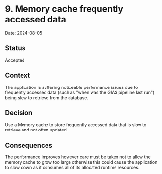 # 9. Memory cache frequently accessed data

Date: 2024-08-05

## Status

Accepted

## Context

The application is suffering noticeable performance issues due to frequently accessed data (such as "when was the GIAS pipeline last run") being slow to retrieve from the database.

## Decision

Use a Memory cache to store frequently accessed data that is slow to retrieve and not often updated.

## Consequences

The performance improves however care must be taken not to allow the memory cache to grow too large otherwise this could cause the application to slow down as it consumes all of its allocated runtime resources.
